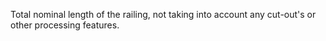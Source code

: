 ﻿Total nominal length of the railing, not taking into account any cut-out's or other processing features.